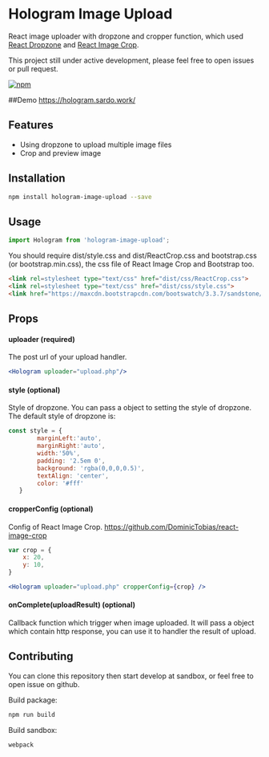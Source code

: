 # Hologram Image Upload

React image uploader with dropzone and cropper function, which used [React Dropzone](https://github.com/okonet/react-dropzone) and [React Image Crop](https://github.com/DominicTobias/react-image-crop).

This project still under active development, please feel free to open issues or pull request.

[![npm]( 	http://img.shields.io/npm/v/npm.svg)](https://www.npmjs.com/package/hologram-image-upload)

##Demo
https://hologram.sardo.work/

## Features
- Using dropzone to upload multiple image files
- Crop and preview image  

## Installation
```bash
npm install hologram-image-upload --save
```

## Usage
```js
import Hologram from 'hologram-image-upload';
```
You should require dist/style.css and dist/ReactCrop.css and bootstrap.css (or bootstrap.min.css), the css file of React Image Crop and Bootstrap too.

 ```html
<link rel=stylesheet type="text/css" href="dist/css/ReactCrop.css">
<link rel=stylesheet type="text/css" href="dist/css/style.css">
<link href="https://maxcdn.bootstrapcdn.com/bootswatch/3.3.7/sandstone/bootstrap.min.css" rel="stylesheet" crossorigin="anonymous">
 ```

## Props

#### uploader (required)

The post url of your upload handler.

```jsx
<Hologram uploader="upload.php"/>
```

#### style (optional)
Style of dropzone. You can pass a object to setting the style of dropzone.
<br>
The default style of dropzone is:

```js
const style = {
		marginLeft:'auto',
   		marginRight:'auto',
   		width:'50%',
   		padding: '2.5em 0',
   		background: 'rgba(0,0,0,0.5)',
   		textAlign: 'center',
   		color: '#fff'
   }
```


#### cropperConfig (optional)
Config of React Image Crop.
https://github.com/DominicTobias/react-image-crop

```jsx
var crop = {
	x: 20,
	y: 10,
}

<Hologram uploader="upload.php" cropperConfig={crop} />
```

#### onComplete(uploadResult) (optional)
Callback function which trigger when image uploaded.
It will pass a object which contain http response, you can use it to handler the result of upload.  

## Contributing

You can clone this repository then start develop at sandbox, or feel free to open issue on github.

Build package:

```bash
npm run build
```

Build sandbox:

```bash
webpack
```
